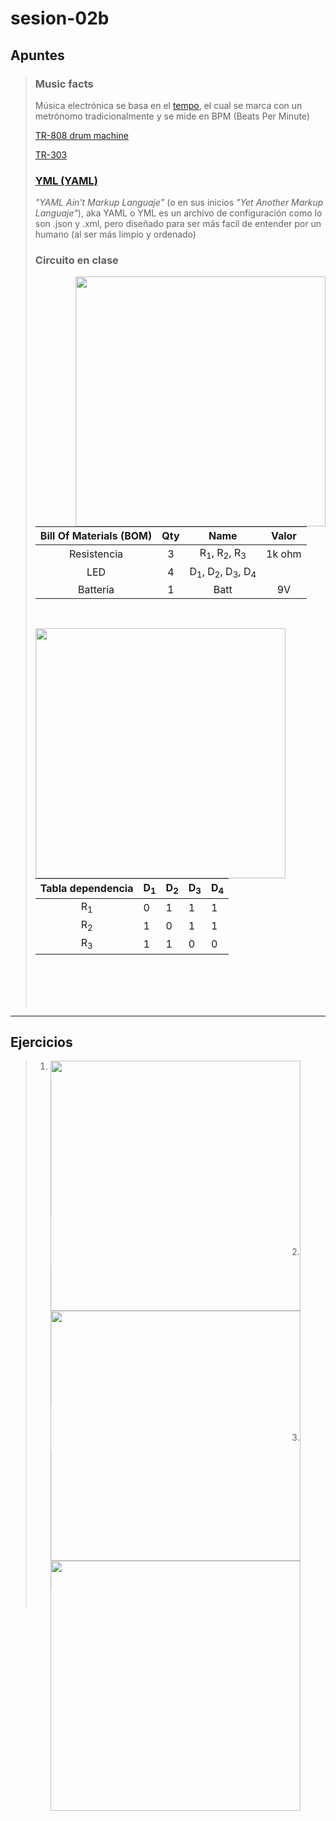 # sesion-02b

## Apuntes
>
> ### Music facts
>
> Música electrónica se basa en el [tempo](https://youtu.be/X83r6euJ0pk?si=Nlu_lP52Yvdogsdr&t=35), el cual se marca con un metrónomo tradicionalmente y se mide en BPM (Beats Per Minute)
>
> [TR-808 drum machine](https://youtu.be/MSKq0r5W2O0?si=nVshmN0YMwFmBIHO)
>
> [TR-303](https://youtu.be/kf2-WLK3gPA?si=5F29i2VBgnFZ-uGF)
>
> ### [YML (YAML)](https://youtu.be/BEki_rsWu4E?si=LxkK22Gq85jf582R)
>
> *"YAML Ain't Markup Languaje"* (o en sus inicios *"Yet Another Markup Languaje"*), aka YAML o YML es un archivo de configuración como lo son .json y .xml, pero diseñado para ser más facil de entender por un humano (al ser más limpio y ordenado)
>
> ### Circuito en clase
> <div>
>  <img align="right" src="https://github.com/FranUDP/dis8644-2025-1/blob/main/25-FranUDP/sesion-02b/circuitoClase.jpg" width=400>
>  
> | Bill Of Materials (BOM) | Qty | Name | Valor | 
> |:-----------------------:|:---:|:----:|:-----:|
> |       Resistencia       |  3  | R<sub>1</sub>, R<sub>2</sub>, R<sub>3</sub> | 1k ohm |
> |         LED             |  4  | D<sub>1</sub>, D<sub>2</sub>, D<sub>3</sub>, D<sub>4</sub> | 
> |         Batteria        |  1  | Batt | 9V |
> </div>
> <br/>
> <div>
> <img align="left" src="https://github.com/FranUDP/dis8644-2025-1/blob/main/25-FranUDP/sesion-02b/circuitoClaseD.jpg" width=400>  
>
> <p align="right">
>
> | Tabla dependencia | D<sub>1</sub> | D<sub>2</sub> | D<sub>3</sub> | D<sub>4</sub> |
> |:-----------------:|---------------|---------------|---------------|---------------|
> | R<sub>1</sub>     |      0        |      1        |       1       |        1      |
> | R<sub>2</sub>     |       1       |      0        |       1       |        1      |
> | R<sub>3</sub>     |      1        |      1        |       0       |        0      |
> </p>
> </div>
>
><br/>
><br/>
><br/>
><br/>
---
## Ejercicios
>
> 1. <img align="left" src="https://github.com/disenoUDP/dis8644-2025-1/blob/main/00-docentes/sesion-02b/archivos/schLearn2.png" width=400>
>><br/>
>><br/>
>><br/>
>><br/>
>><br/>
>><br/>
>><br/>
>><br/>
>><br/>
>><br/>
>><br/>
>><br/>
>><br/>
><br/>
>
> 2. <img align="left" src="https://github.com/disenoUDP/dis8644-2025-1/blob/main/00-docentes/sesion-02b/archivos/schLearn3.png" width=400>
>><br/>
>><br/>
>><br/>
>><br/>
>><br/>
>><br/>
>><br/>
>><br/>
>><br/>
>><br/>
>><br/>
>><br/>
>><br/>
><br/>
>
> 3. <img align="left" src="https://github.com/disenoUDP/dis8644-2025-1/blob/main/00-docentes/sesion-02b/archivos/schLearn1.png" width=400>
>><br/>
>><br/>
>><br/>
>><br/>
>><br/>
>><br/>
>><br/>
>><br/>
>><br/>
>><br/>
>><br/>
>><br/>
>><br/>
><br/>
>
